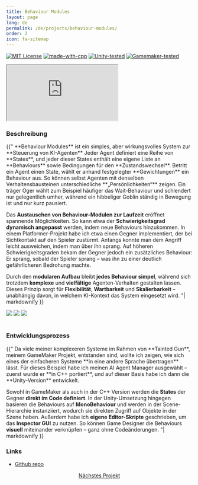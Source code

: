 ```yaml
---
title: Behaviour Modules
layout: page
lang: de
permalink: /de/projects/behaviour-modules/
order: 3
icon: fa-sitemap
---
```


[![MIT License](https://img.shields.io/badge/License-MIT-green.svg)](LICENSE)
[![made-with-cpp](https://img.shields.io/badge/C%2B%2B17-green?style=flat&label=Made%20with)](https://learn.microsoft.com/en-us/cpp/cpp/welcome-back-to-cpp-modern-cpp)
[![Unity-tested](https://img.shields.io/badge/Made%20with-Unity%20-%23000000.svg?&logo=unity)](https://unity.com)
[![Gamemaker-tested](https://img.shields.io/badge/GameMaker-orange?style=flat&logo=gamemaker&label=Made%20with)](https://gamemaker.io)

<iframe src="https://www.youtube.com/embed/t8RM2XKsNJE?si=jzgxTqzDQPRjHGed" allow="autoplay; encrypted-media; fullscreen;"></iframe>
<br>

### Beschreibung
<div class="blockText"> {{"
**Behaviour Modules** ist ein simples, aber wirkungsvolles System zur **Steuerung von KI-Agenten** Jeder Agent definiert
eine Reihe von **States**, und jeder dieser States enthält eine eigene Liste an **Behaviours** sowie Bedingungen für den
**Zustandswechsel**. Betritt ein Agent einen State, wählt er anhand festgelegter **Gewichtungen** ein Behaviour aus. So
können selbst Agenten mit denselben Verhaltensbausteinen unterschiedliche **„Persönlichkeiten“** zeigen.
Ein träger Oger wählt zum Beispiel häufiger das Wait-Behaviour und schlendert nur gelegentlich umher, während ein
hibbeliger Goblin ständig in Bewegung ist und nur kurz pausiert.

Das **Austauschen von Behaviour-Modulen zur Laufzeit** eröffnet spannende Möglichkeiten. So kann etwa der
**Schwierigkeitsgrad** **dynamisch angepasst** werden, indem neue Behaviours hinzukommen. In einem Platformer-Projekt
habe ich etwa einen Gegner implementiert, der bei Sichtkontakt auf den Spieler zustürmt. Anfangs konnte man dem
Angriff leicht ausweichen, indem man über ihn sprang. Auf höheren Schwierigkeitsgraden bekam der Gegner jedoch
ein zusätzliches Behaviour: Er sprang, sobald der Spieler sprang – was ihn zu einer deutlich gefährlicheren
Bedrohung machte.

Durch den **modularen Aufbau** bleibt **jedes Behaviour simpel**, während sich trotzdem **komplexe** und **vielfältige**
Agenten-Verhalten gestalten lassen. Dieses Prinzip sorgt für **Flexibilität**, **Wartbarkeit** und **Skalierbarkeit**
– unabhängig davon, in welchem KI-Kontext das System eingesetzt wird.
"| markdownify }} </div>

<div class="screenshots">
    <img src="{{ site.baseurl | append: '/assets/images/behaviour modules/screenshot1.png' }}">
    <img src="{{ site.baseurl | append: '/assets/images/behaviour modules/screenshot2.png' }}">
    <img src="{{ site.baseurl | append: '/assets/images/behaviour modules/screenshot3.png' }}">
</div>
<br>

### Entwicklungsprozess
<div class="blockText"> {{"
Da viele meiner komplexeren Systeme im Rahmen von **Tainted Gun**, meinem GameMaker Projekt, entstanden sind, wollte ich
zeigen, wie sich eines der einfacheren Systeme **in eine andere Sprache übertragen** lässt. Für dieses Beispiel habe ich
meinen AI Agent Manager ausgewählt – zuerst wurde er **in C++ portiert**, und auf dieser Basis habe ich dann die
**Unity-Version** entwickelt.

Sowohl in GameMaker als auch in der C++ Version werden die **States** der Gegner **direkt im Code definiert**. In der
Unity-Umsetzung hingegen basieren die Behaviours auf **MonoBehaviour** und werden in der Scene-Hierarchie
instanziiert, wodurch sie direkten Zugriff auf Objekte in der Szene haben. Außerdem habe ich **eigene
Editor-Skripte** geschrieben, um das **Inspector GUI** zu nutzen. So können Game Designer die Behaviours **visuell**
miteinander verknüpfen – ganz ohne Codeänderungen.
"| markdownify }} </div>

### Links
* [Github repo](https://github.com/sareklambert/behaviourModules)

<div style="text-align: center;">
<a href="{{ site.baseurl | append: '/de/projects/verlet-integration/index.html' }}" class="button scrolly">Nächstes Projekt</a>
</div>
